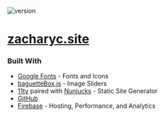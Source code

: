 ![version](https://img.shields.io/github/package-json/v/ZacharyCrespin/zacharyc.site "version
")
# [zacharyc.site](https://zacharyc.site)

### Built With
<ul>
    <li><a href="https://fonts.google.com/">Google Fonts</a> - Fonts and Icons</li>
    <li><a href="https://github.com/feimosi/baguetteBox.js">baguetteBox.js</a> - Image Sliders</li>
    <li><a href="https://www.11ty.dev/">11ty</a> paired with <a href="https://mozilla.github.io/nunjucks/">Nunjucks</a> - Static Site Generator</li>
    <li><a href="https://github.com">GitHub</a></li>
    <li><a href="https://firebase.google.com/">Firebase</a> - Hosting, Performance, and Analytics</li>
</ul>
